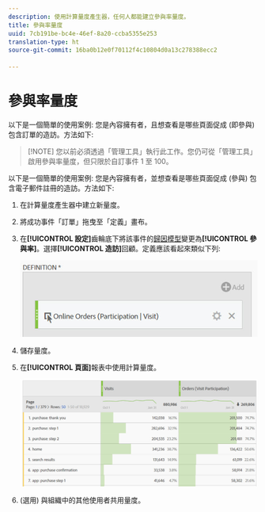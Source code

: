 ```yaml
---
description: 使用計算量度產生器，任何人都能建立參與率量度。
title: 參與率量度
uuid: 7cb191be-bc4e-46ef-8a20-ccba5355e253
translation-type: ht
source-git-commit: 16ba0b12e0f70112f4c10804d0a13c278388ecc2

---
```



# 參與率量度

以下是一個簡單的使用案例: 您是內容擁有者，且想查看是哪些頁面促成 (即參與) 包含訂單的造訪。方法如下:

> [!NOTE] 您以前必須透過「管理工具」執行此工作。您仍可從「管理工具」啟用參與率量度，但只限於自訂事件 1 至 100。

以下是一個簡單的使用案例: 您是內容擁有者，並想查看是哪些頁面促成 (參與) 包含電子郵件註冊的造訪。方法如下:

1. 在計算量度產生器中建立新量度。
1. 將成功事件「訂單」拖曳至「定義」畫布。
1. 在&#x200B;**[!UICONTROL 設定]**&#x200B;齒輪底下將該事件的[歸因模型](/help/components/c-calcmetrics/c-workflow/cm-workflow/c-build-metrics/m-metric-type-alloc.md)變更為&#x200B;**[!UICONTROL 參與率]**。選擇&#x200B;**[!UICONTROL 造訪]**&#x200B;回顧。定義應該看起來類似下列:

   ![](assets/participation.png)

1. 儲存量度。
1. 在&#x200B;**[!UICONTROL 頁面]**&#x200B;報表中使用計算量度。

   ![](assets/participation-pages.png)

1. (選用) 與組織中的其他使用者共用量度。

